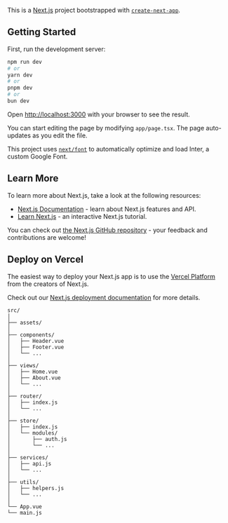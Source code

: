This is a [Next.js](https://nextjs.org/) project bootstrapped with [`create-next-app`](https://github.com/vercel/next.js/tree/canary/packages/create-next-app).

## Getting Started

First, run the development server:

```bash
npm run dev
# or
yarn dev
# or
pnpm dev
# or
bun dev
```

Open [http://localhost:3000](http://localhost:3000) with your browser to see the result.

You can start editing the page by modifying `app/page.tsx`. The page auto-updates as you edit the file.

This project uses [`next/font`](https://nextjs.org/docs/basic-features/font-optimization) to automatically optimize and load Inter, a custom Google Font.

## Learn More

To learn more about Next.js, take a look at the following resources:

- [Next.js Documentation](https://nextjs.org/docs) - learn about Next.js features and API.
- [Learn Next.js](https://nextjs.org/learn) - an interactive Next.js tutorial.

You can check out [the Next.js GitHub repository](https://github.com/vercel/next.js/) - your feedback and contributions are welcome!

## Deploy on Vercel

The easiest way to deploy your Next.js app is to use the [Vercel Platform](https://vercel.com/new?utm_medium=default-template&filter=next.js&utm_source=create-next-app&utm_campaign=create-next-app-readme) from the creators of Next.js.

Check out our [Next.js deployment documentation](https://nextjs.org/docs/deployment) for more details.

```
src/
│
├── assets/
│
├── components/
│   ├── Header.vue
│   ├── Footer.vue
│   └── ...
│
├── views/
│   ├── Home.vue
│   ├── About.vue
│   └── ...
│
├── router/
│   ├── index.js
│   └── ...
│
├── store/
│   ├── index.js
│   └── modules/
│       ├── auth.js
│       └── ...
│
├── services/
│   ├── api.js
│   └── ...
│
├── utils/
│   ├── helpers.js
│   └── ...
│
└── App.vue
└── main.js
```
